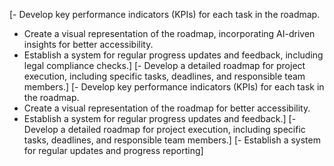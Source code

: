 [- Develop key performance indicators (KPIs) for each task in the roadmap.
- Create a visual representation of the roadmap, incorporating AI-driven insights for better accessibility.
- Establish a system for regular progress updates and feedback, including legal compliance checks.]
[- Develop a detailed roadmap for project execution, including specific tasks, deadlines, and responsible team members.]
[- Develop key performance indicators (KPIs) for each task in the roadmap.
- Create a visual representation of the roadmap for better accessibility.
- Establish a system for regular progress updates and feedback.]
[- Develop a detailed roadmap for project execution, including specific tasks, deadlines, and responsible team members.]
[- Establish a system for regular updates and progress reporting]